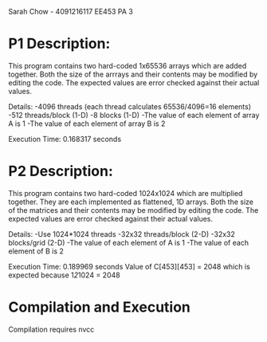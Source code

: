 Sarah Chow - 4091216117
EE453 PA 3

# P1 Description:
This program contains two hard-coded 1x65536 arrays which are added together. Both the size of the arrrays and their contents may be modified by editing the code.
The expected values are error checked against their actual values.

Details:
-4096 threads (each thread calculates 65536/4096=16 elements)
-512 threads/block (1-D)
-8 blocks (1-D)
-The value of each element of array A is 1
-The value of each element of array B is 2

Execution Time: 0.168317 seconds

# P2 Description:
This program contains two hard-coded 1024x1024 which are multiplied together. They are each implemented as flattened, 1D arrays.
Both the size of the matrices and their contents may be modified by editing the code. The expected values are error checked against their actual values.

Details:
-Use 1024*1024 threads
-32x32 threads/block (2-D)
-32x32 blocks/grid (2-D)
-The value of each element of A is 1
-The value of each element of B is 2

Execution Time: 0.189969 seconds
Value of C[453][453] = 2048 which is expected because 1*2*1024 = 2048

# Compilation and Execution
Compilation requires nvcc